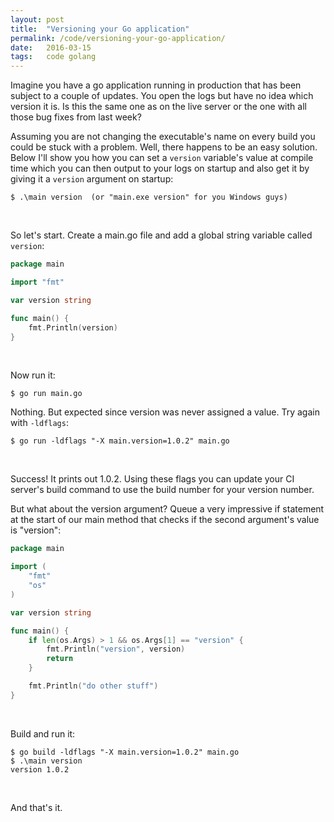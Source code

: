 ```yaml
---
layout: post
title:  "Versioning your Go application"
permalink: /code/versioning-your-go-application/
date:   2016-03-15
tags:   code golang
---
```

Imagine you have a go application running in production that has been subject to a couple of updates. You open the logs but have no idea which version it is. Is this the same one as on the
live server or the one with all those bug fixes from last week?

Assuming you are not changing the executable's name on every build you could be stuck with a problem. Well, there happens to be an easy solution. Below I'll show you how you can set a `version` variable's value at compile time which you can then output to your logs on startup and also get it by giving it a `version` argument on startup:

```
$ .\main version  (or "main.exe version" for you Windows guys)
```
&nbsp;

 So let's start. Create a main.go file and add a global string variable called `version`:

```go
package main

import "fmt"

var version string

func main() {
    fmt.Println(version)
}
```
&nbsp;

Now run it:
```
$ go run main.go
```
Nothing. But expected since version was never assigned a value. Try again with `-ldflags`:

```
$ go run -ldflags "-X main.version=1.0.2" main.go
```
&nbsp;

Success! It prints out 1.0.2. Using these flags you can update your CI server's build command to use the build number for your version number.

But what about the version argument? Queue a very impressive if statement at the start of our main method that checks if the second argument's value is "version":

```go
package main

import (
	"fmt"
	"os"
)

var version string

func main() {
	if len(os.Args) > 1 && os.Args[1] == "version" {
		fmt.Println("version", version)
		return
	}

	fmt.Println("do other stuff")
}
```
&nbsp;

Build and run it:

```
$ go build -ldflags "-X main.version=1.0.2" main.go
$ .\main version
version 1.0.2
```
&nbsp;

And that's it.
